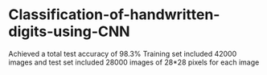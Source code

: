 # Classification-of-handwritten-digits-using-CNN
Achieved a total test accuracy of 98.3%
Training set included 42000 images and test set included 28000 images of 28*28 pixels for each image
